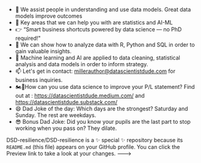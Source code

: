 - 👋 We assist people in understanding and use data models. Great data models improve outcomes  
- 👀 Key areas that we can help you with are statistics and AI-ML
- 👉 “Smart business shortcuts powered by data science — no PhD required!"
- 🌱 We can show how to analyze data with R, Python and SQL in order to gain valuable insights.
- 💞️ Machine learning and AI are applied to data cleaning, statistical analysis and data models in order to inform strategy.
- 📫 Let's get in contact: millerauthor@datascientistdude.com for business inquiries.
- 🏍️💨How can you use data science to improve your P/L statement? Find out at : https://datascientistdude.medium.com/ and https://datascientistdude.substack.com/
- 😄 Dad Joke of the day: Which days are the strongest? Saturday and Sunday. The rest are weekdays.
- 😎 Bonus Dad Joke: Did you know your pupils are the last part to stop working when you pass on? They dilate.

DSD-resilience/DSD-resilience is a ✨ special ✨ repository because its `README.md` (this file) appears on your GitHub profile.
You can click the Preview link to take a look at your changes.
--->
